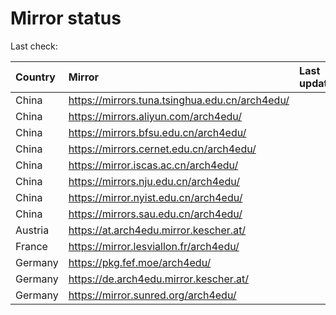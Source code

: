 <script src="./time.js"></script>
# Mirror status
Last check: <script type="text/javascript">localize(1711696628.9961686);</script>

|Country|Mirror|Last update|
|:------|:-----|:----------|
|China|https://mirrors.tuna.tsinghua.edu.cn/arch4edu/|<script type="text/javascript">localize(1711650642);</script>|
|China|https://mirrors.aliyun.com/arch4edu/|<script type="text/javascript">localize(1711650642);</script>|
|China|https://mirrors.bfsu.edu.cn/arch4edu/|<script type="text/javascript">localize(1711650642);</script>|
|China|https://mirrors.cernet.edu.cn/arch4edu/|<script type="text/javascript">localize(1711650642);</script>|
|China|https://mirror.iscas.ac.cn/arch4edu/|<script type="text/javascript">localize(1711650642);</script>|
|China|https://mirrors.nju.edu.cn/arch4edu/|<script type="text/javascript">localize(1711650642);</script>|
|China|https://mirror.nyist.edu.cn/arch4edu/|<script type="text/javascript">localize(1711650642);</script>|
|China|https://mirrors.sau.edu.cn/arch4edu/|<script type="text/javascript">localize(1711650642);</script>|
|Austria|https://at.arch4edu.mirror.kescher.at/|<script type="text/javascript">localize(1711650642);</script>|
|France|https://mirror.lesviallon.fr/arch4edu/|<script type="text/javascript">localize(1711650642);</script>|
|Germany|https://pkg.fef.moe/arch4edu/|<script type="text/javascript">localize(1711650642);</script>|
|Germany|https://de.arch4edu.mirror.kescher.at/|<script type="text/javascript">localize(1711650642);</script>|
|Germany|https://mirror.sunred.org/arch4edu/|<script type="text/javascript">localize(1711650642);</script>|

<script src="./tablefilter/tablefilter.js"></script>
<script src="./table.js"></script>